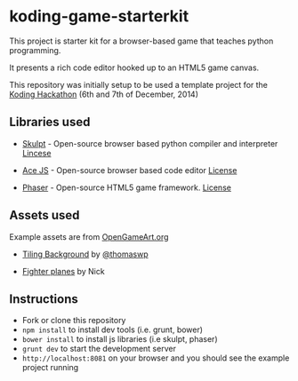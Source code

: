 koding-game-starterkit
=======================

This project is starter kit for a browser-based game that teaches python programming.

It presents a rich code editor hooked up to an HTML5 game canvas.

This repository was initially setup to be used a template project for the [Koding Hackathon](https://koding.com/Hackathon) (6th and 7th of December, 2014)

Libraries used
--------------

 - [Skulpt](http://skulpt.org) - Open-source browser based python compiler and interpreter [Lincese](https://github.com/skulpt/skulpt/blob/master/LICENSE)

 - [Ace JS](http://ace.c9.io/) - Open-source browser based code editor [License](https://github.com/ajaxorg/ace/blob/master/LICENSE)

 - [Phaser](http://phaser.io/) - Open-source HTML5 game framework. [License](https://github.com/photonstorm/phaser/blob/master/license.txt)

 Assets used
 -----------
 Example assets are from [OpenGameArt.org](http://http://opengameart.org/)

 - [Tiling Background](http://opengameart.org/content/tiling-background-pack-sky) by [@thomaswp](http://opengameart.org/users/thomaswp)

 - [Fighter planes](http://opengameart.org/content/fighter-planes-ww2-theme) by Nick

 Instructions
 ------------

 - Fork or clone this repository
 - `npm install` to install dev tools (i.e. grunt, bower)
 - `bower install` to install js libraries (i.e skulpt, phaser)
 - `grunt dev` to start the development server
 - `http://localhost:8081` on your browser and you should see the example project running

